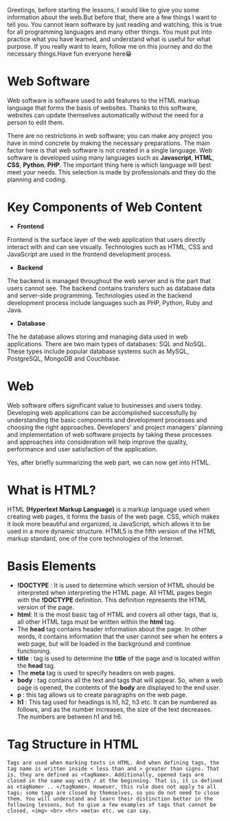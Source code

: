 Greetings, before starting the lessons, I would like to give you some information about the web.But before that, there are a few things I want to tell you.
You cannot learn software by just reading and watching, this is true for all programming languages ​​and many other things. You must put into practice what you have learned, and understand what is useful for what purpose. If you really want to learn, follow me on this journey and do the necessary things.Have fun everyone here😁
# Web Software
Web software is software used to add features to the HTML markup language that forms the basis of websites. Thanks to this software, websites can update themselves automatically without the need for a person to edit them.

There are no restrictions in web software; you can make any project you have in mind concrete by making the necessary preparations. The main factor here is that web software is not created in a single language. Web software is developed using many languages ​​such as **Javascript**, **HTML**, **CSS**, **Python**, **PHP**. The important thing here is which language will best meet your needs. This selection is made by professionals and they do the planning and coding.

# Key Components of Web Content
-  **Frontend**
  
Frontend is the surface layer of the web application that users directly interact with and can see visually. Technologies such as HTML, CSS and JavaScript are used in the frontend development process.
-  **Backend**
  
The backend is managed throughout the web server and is the part that users cannot see. The backend contains transfers such as database data and server-side programming. Technologies used in the backend development process include languages ​​such as PHP, Python, Ruby and Java.
-  **Database**
  
The he database allows storing and managing data used in web applications. There are two main types of databases: SQL and NoSQL. These types include popular database systems such as MySQL, PostgreSQL, MongoDB and Couchbase.
# Web
Web software offers significant value to businesses and users today. Developing web applications can be accomplished successfully by understanding the basic components and development processes and choosing the right approaches. Developers' and project managers' planning and implementation of web software projects by taking these processes and approaches into consideration will help improve the quality, performance and user satisfaction of the application.

Yes, after briefly summarizing the web part, we can now get into HTML.

# What is HTML?
HTML **(Hypertext Markup Language)** is a markup language used when creating web pages, it forms the basis of the web page. CSS, which makes it look more beautiful and organized, is JavaScript, which allows it to be used in a more dynamic structure. HTML5 is the fifth version of the HTML markup standard, one of the core technologies of the Internet.

# Basis Elements
- **!DOCTYPE** : It is used to determine which version of HTML should be interpreted when interpreting the HTML page. All HTML pages begin with the **!DOCTYPE** definition. This definition represents the HTML version of the page.
- **html**: It is the most basic tag of HTML and covers all other tags, that is, all other HTML tags must be written within the **html** tag.
- The **head** tag contains header information about the page. In other words, it contains information that the user cannot see when he enters a web page, but will be loaded in the background and continue functioning.
- **title** : tag is used to determine the **title** of the page and is located within the **head** tag.
- The **meta** tag is used to specify headers on web pages.
- **body** : tag contains all the text and tags that will appear. So, when a web page is opened, the contents of the **body** are displayed to the end user.
- **p** : this tag allows us to create paragraphs on the web page.
- **h1** : This tag used for headings is h1, h2, h3 etc. It can be numbered as follows, and as the number increases, the size of the text decreases. The numbers are between h1 and h6.
# Tag Structure in HTML
`Tags are used when marking texts in HTML. And when defining tags, the tag name is written inside < less than and > greater than signs. That is, they are defined as <tagName>. Additionally, opened tags are closed in the same way with / at the beginning. That is, it is defined as <tagName> .. </tagName>. However, this rule does not apply to all tags; some tags are closed by themselves, so you do not need to close them. You will understand and learn their distinction better in the following lessons, but to give a few examples of tags that cannot be closed, <img> <br> <hr> <meta> etc. we can say.`
